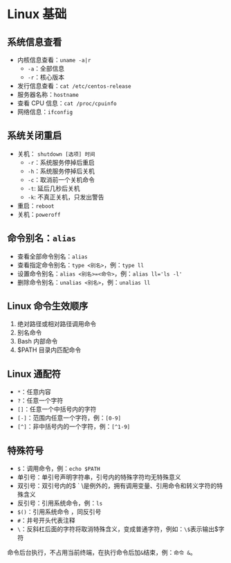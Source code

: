 # Linux 基础

## 系统信息查看

- 内核信息查看：`uname -a|r`
  - `-a`：全部信息
  - `-r`：核心版本
- 发行信息查看：`cat /etc/centos-release`
- 服务器名称：`hostname`
- 查看 CPU 信息：`cat /proc/cpuinfo`
- 网络信息：`ifconfig`

## 系统关闭重启

- 关机： `shutdown [选项] 时间`
  - `-r`：系统服务停掉后重启
  - `-h`：系统服务停掉后关机
  - `-c`：取消前一个关机命令
  - `-t`: 延后几秒后关机
  - `-k`: 不真正关机，只发出警告
- 重启：`reboot`
- 关机：`poweroff`

## 命令别名：`alias`

- 查看全部命令别名：`alias`
- 查看指定命令别名：`type <别名>`，例：`type ll`
- 设置命令别名：`alias <别名>=<命令>`，例：`alias ll='ls -l'`
- 删除命令别名：`unalias <别名>`，例：`unalias ll`

## Linux 命令生效顺序

1. 绝对路径或相对路径调用命令
2. 别名命令
3. Bash 内部命令
4. \$PATH 目录内匹配命令

## Linux 通配符

- `*`：任意内容
- `?`：任意一个字符
- `[]`：任意一个中括号内的字符
- `[-]`：范围内任意一个字符，例：`[0-9]`
- `[^]`：非中括号内的一个字符，例：`[^1-9]`

## 特殊符号

- `$`：调用命令，例：`echo $PATH`
- 单引号：单引号声明字符串，引号内的特殊字符均无特殊意义
- 双引号：双引号内的\$ ` \是例外的，拥有调用变量、引用命令和转义字符的特殊含义
- 反引号：引用系统命令，例：`ls`
- `$()`：引用系统命令 ，同反引号
- `#`：井号开头代表注释
- `\`：反斜杠后面的字符将取消特殊含义，变成普通字符，例如：`\$`表示输出\$字符

命令后台执行，不占用当前终端，在执行命令后加`&`结束，例：`命令 &`。
